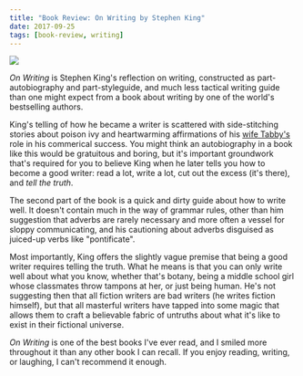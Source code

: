 ```yaml
---
title: "Book Review: On Writing by Stephen King"
date: 2017-09-25
tags: [book-review, writing]
---
```


<a target="_blank"  href="https://www.amazon.com/gp/product/B009BDVD2Q/ref=as_li_tl?ie=UTF8&camp=1789&creative=9325&creativeASIN=B009BDVD2Q&linkCode=as2&tag=taravancil-20&linkId=e662c800ad379e0bb9f2116da4593200"><img border="0" src="https://ws-na.amazon-adsystem.com/widgets/q?_encoding=UTF8&MarketPlace=US&ASIN=B009BDVD2Q&ServiceVersion=20070822&ID=AsinImage&WS=1&Format=_SL250_&tag=taravancil-20" ></a><img src="//ir-na.amazon-adsystem.com/e/ir?t=taravancil-20&l=am2&o=1&a=B009BDVD2Q" width="1" height="1" border="0" alt="" style="border:none !important; margin:0px !important;" />

*On Writing* is Stephen King's reflection on writing, constructed as
part-autobiography and part-styleguide, and much less tactical writing guide
than one might expect from a book about writing by one of the world's bestselling authors.

King's telling of how he became a writer is scattered with side-stitching stories
about poison ivy and heartwarming affirmations of his [wife Tabby's](https://en.wikipedia.org/wiki/Tabitha_King)
role in his commerical success. You might think an autobiography in a book like this would
be gratuitous and boring, but it's important groundwork that's required for
you to believe King when he later tells you how to become a good writer: read a lot,
write a lot, cut out the excess (it's there), and *tell the truth*.

The second part of the book is a quick and dirty guide about how to write well.
It doesn't contain much in the way of grammar rules, other than him
suggestion that adverbs are rarely necessary and more often a vessel for sloppy
communicating, and his cautioning about adverbs disguised as juiced-up
verbs like "pontificate".

Most importantly, King offers the slightly vague premise that being a good
writer requires telling the truth. What he means is that you can only write
well about what you know, whether that's botany, being a middle school girl whose
classmates throw tampons at her, or just being human. He's not suggesting then
that all fiction writers are bad writers (he writes fiction himself),
but that all masterful writers have tapped into some magic that allows them to
craft a believable fabric of untruths about what it's like to exist in
their fictional universe.

*On Writing* is one of the best books I've ever read, and I smiled more throughout
it than any other book I can recall. If you enjoy reading, writing, or laughing, I
can't recommend it enough.

